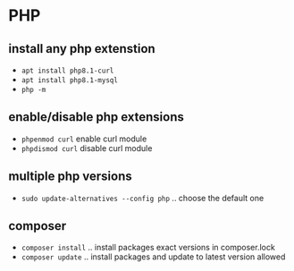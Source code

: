 # PHP


## install any php extenstion
- `apt install php8.1-curl`
- `apt install php8.1-mysql`
- `php -m`

## enable/disable php extensions
- `phpenmod curl` enable curl module
- `phpdismod curl` disable curl module


## multiple php versions
- `sudo update-alternatives --config php` .. choose the default one


## composer
- `composer install` .. install packages exact versions in composer.lock
- `composer update` .. install packages and update to latest version allowed